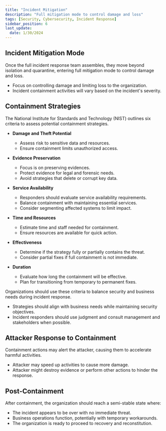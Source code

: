 ```yaml
---
title: "Incident Mitigation"
description: "Full mitigation mode to control damage and loss"
tags: [Security, Cybersecurity, Incident Response]
sidebar_position: 6
last_update:
  date: 1/30/2024
---
```



## Incident Mitigation Mode

Once the full incident response team assembles, they move beyond isolation and quarantine, entering full mitigation mode to control damage and loss.

- Focus on controlling damage and limiting loss to the organization.
- Incident containment activities will vary based on the incident's severity.

## Containment Strategies

The National Institute for Standards and Technology (NIST) outlines six criteria to assess potential containment strategies.

- **Damage and Theft Potential**  
    - Assess risk to sensitive data and resources.
    - Ensure containment limits unauthorized access.

- **Evidence Preservation**  
    - Focus is on preserving evidences.
    - Protect evidence for legal and forensic needs.
    - Avoid strategies that delete or corrupt key data.

- **Service Availability**  
    - Responders should evaluate service availability requirements.
    - Balance containment with maintaining essential services.
    - Consider segmenting affected systems to limit impact.

- **Time and Resources**  
    - Estimate time and staff needed for containment.
    - Ensure resources are available for quick action.

- **Effectiveness**  
    - Determine if the strategy fully or partially contains the threat.
    - Consider partial fixes if full containment is not immediate.

- **Duration**  
    - Evaluate how long the containment will be effective.
    - Plan for transitioning from temporary to permanent fixes.

Organizations should use these criteria to balance security and business needs during incident response.

- Strategies should align with business needs while maintaining security objectives.
- Incident responders should use judgment and consult management and stakeholders when possible.

## Attacker Response to Containment

Containment actions may alert the attacker, causing them to accelerate harmful activities.

- Attacker may speed up activities to cause more damage.
- Attacker might destroy evidence or perform other actions to hinder the response.

## Post-Containment

After containment, the organization should reach a semi-stable state where:

- The incident appears to be over with no immediate threat.
- Business operations function, potentially with temporary workarounds.
- The organization is ready to proceed to recovery and reconstitution.